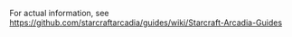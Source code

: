For actual information, see https://github.com/starcraftarcadia/guides/wiki/Starcraft-Arcadia-Guides